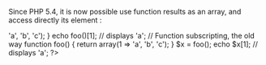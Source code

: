 Since PHP 5.4, it is now possible use function results as an array, and access directly its element : 

<?php

function foo() {
    return array(1 => 'a', 'b', 'c');
}

echo foo()[1]; // displays 'a';

// Function subscripting, the old way
function foo() {
    return array(1 => 'a', 'b', 'c');
}

$x = foo();
echo $x[1]; // displays 'a';

?>

